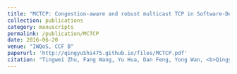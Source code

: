 ```yaml
---
title: "MCTCP: Congestion-aware and robust multicast TCP in Software-Defined networks"
collection: publications
category: manuscripts
permalink: /publication/MCTCP
date: 2016-06-20
venue: "IWQoS, CCF B"
paperurl: 'http://qingyuShi475.github.io/files/MCTCP.pdf'
citation: "Tingwei Zhu, Fang Wang, Yu Hua, Dan Feng, Yong Wan, <b>Qingyu Shi</b>, Yanwen Xie. MCTCP: Congestion-aware and robust multicast TCP in Software-Defined networks. In Proceedings of the 24th IEEE/ACM International Symposium on Quality of Service (IWQoS), Beijing, China, 2016: 1-10."
---
```



